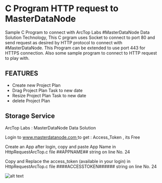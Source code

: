 # C Program HTTP request to MasterDataNode

Sample C Program to connect with ArcTop Labs #MasterDataNode Data Solution Technology, This C prgram uses Socket
to connect to port 80 and send request as desired by HTTP protocol to connect with #MasterDataNode. This Program
can be extended to use port 443 for HTTPS connection. Also some sample program to connect to HTTP request to play with.

## FEATURES ##

 - Create new Project Plan
 - Drag Project Plan Task to new date
 - Resize Project Plan Task to new date
 - delete Project Plan 
 
## Storage Service ##
ArcTop Labs : MasterDataNode Data Solution
<p>Login to <a href="https://www.masterdatanode.com"> www.masterdatanode.com </a> to get : Access_Token , its Free</p>
<p>Create an App after login, copy and paste App Name in HttpRequestArcTop.c file ##APPNAME## string on line No. 24</p>
<p>Copy and Replace the access_token (available in your login) in HttpRequestArcTop.c file ####ACCESSTOKEN###### string on line No. 24</p>
            

![alt text](https://github.com/ArcTopLabs/C_Program/blob/master/screenshot/C%20program%20output.png)